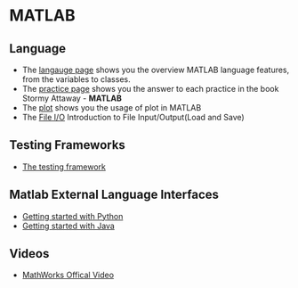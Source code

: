 # MATLAB

## Language

* The [langauge page](language.md) shows you the overview MATLAB language features, from the variables to classes.
* The [practice page](practice.md) shows you the answer to each practice in the book Stormy Attaway - **MATLAB**
* The [plot](plot.md) shows you the usage of plot in MATLAB
* The [File I/O](file.md) Introduction to File Input/Output(Load and Save)

## Testing Frameworks

* [The testing framework](https://ww2.mathworks.cn/help/matlab/matlab-unit-test-framework.html?lang=en)

## Matlab External Language Interfaces

* [Getting started with Python](https://ww2.mathworks.cn/help/matlab/getting-started-with-python.html?lang=en)
* [Getting started with Java](https://ww2.mathworks.cn/help/matlab/matlab_external/product-overview.html)

## Videos

* [MathWorks Offical Video](videos.md)